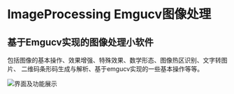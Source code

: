 
# ImageProcessing Emgucv图像处理

## 基于Emgucv实现的图像处理小软件

包括图像的基本操作、效果增强、特殊效果、数学形态、图像热区识别、文字转图片、
二维码条形码生成与解析、基于emgucv实现的一些基本操作等等。



![界面及功能展示]( https://github.com/upwon/ImageProcessing-Emgucv-C-sharp/blob/master/Image%20Processing/showPic/show.gif )

